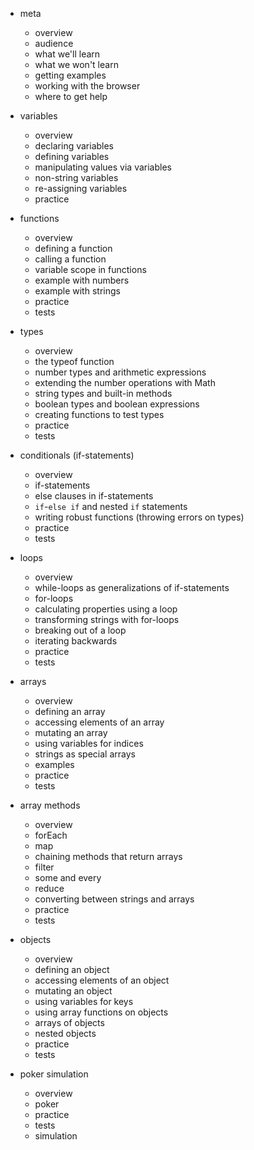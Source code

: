 * meta
  - overview
  - audience
  - what we'll learn
  - what we won't learn
  - getting examples
  - working with the browser
  - where to get help

* variables
  + overview
  + declaring variables
  + defining variables
  + manipulating values via variables
  + non-string variables
  + re-assigning variables
  + practice

* functions
  + overview
  + defining a function
  + calling a function
  + variable scope in functions
  + example with numbers
  + example with strings
  + practice
  + tests

* types
  + overview
  + the typeof function
  + number types and arithmetic expressions
  + extending the number operations with Math
  + string types and built-in methods
  + boolean types and boolean expressions
  + creating functions to test types
  + practice
  + tests

* conditionals (if-statements)
  + overview
  + if-statements
  + else clauses in if-statements
  + `if`-`else if` and nested `if` statements
  + writing robust functions (throwing errors on types)
  + practice
  + tests

* loops
  + overview
  + while-loops as generalizations of if-statements
  + for-loops
  + calculating properties using a loop
  + transforming strings with for-loops
  + breaking out of a loop
  + iterating backwards
  + practice
  + tests

* arrays
  + overview
  + defining an array
  + accessing elements of an array
  + mutating an array
  + using variables for indices
  + strings as special arrays
  + examples
  + practice
  + tests

* array methods
  + overview
  + forEach
  + map
  + chaining methods that return arrays
  + filter
  + some and every
  + reduce
  + converting between strings and arrays
  + practice
  + tests

* objects
  + overview
  + defining an object
  + accessing elements of an object
  + mutating an object
  + using variables for keys
  + using array functions on objects
  + arrays of objects
  + nested objects
  + practice
  + tests

* poker simulation
  - overview
  - poker
  + practice
  + tests
  + simulation